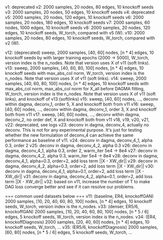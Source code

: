 v1: deprecated
v2: 2000 samples, 20 nodes, 80 edges, 10 knockoff seeds
v3: 2000 samples, 20 nodes, 50 edges, 10 knockoff seeds
v4: deprecated
v5: 2000 samples, 20 nodes, 120 edges, 10 knockoff seeds
v6: 2000 samples, 20 nodes, 180 edges, 10 knockoff seeds
v7: 2000 samples, 60 nodes, 1000 edges, 10 knockoff seeds
v8: 2000 samples, 20 nodes, 120 edges, 10 knockoff seeds, W_torch, compared with v5 (W).
v10: 2000 samples, 20 nodes, 80 edges, 10 knockoff seeds, W_torch, compared with v2 (W).

v12: (deprecated) sweep, 2000 samples, [40, 60] nodes, [n * 4] edges, 10 knockoff seeds by with larger training epochs (2000 -> 5000), W_torch, version index is the n_nodes. Note that version uses X of v11 (soft links).
v13: sweep, 2000 samples, [40, 60, 80, 100] nodes, [n * 4] edges, 10 knockoff seeds with max_abs_col norm, W_torch, version index is the n_nodes. Note that version uses X of v11 (soft links).
v14: sweep, 2000 samples, [40, 60, 80, 100] nodes, [n * 4] edges, 10 knockoff seeds with max_abs_col norm, max_abs_col norm for X_all before DAGMA fitting, W_torch, version index is the n_nodes. Note that version uses X of v11 (soft links), and knockoff of v13 (softlinks)
v15: sweep, [40, 60] nodes, ..., deconv within dagma, deconv_1, order 5, X and knockoff both from v11
    v16: sweep, [40, 60] nodes, ..., deconv within dagma, deconv_1, order 3, X and knockoff both from v11
    v17: sweep, [40, 60] nodes, ..., deconv within dagma, deconv_2, no order def, X and knockoff both from v11
v18, v19, v20, v21, v22: deprecated, see logs
v23: deconv in dagma, deconv_4, actually no deconv. This is not for any experimental purpose. It's just for testing whether the new formulation of deconv_4 can achieve the same performance as baseline of v11.
v24: deconv in dagma, deconv_4_1, alpha 0.3, order 2
v25: deconv in dagma, deconv_4_2, alpha 0.3
v26: deconv in dagma, deconv_4_1, alpha 0.3, order 2, warm_iter 5e4 -> 8e4
v27: deconv in dagma, deconv_4_2, alpha 0.3, warm_iter 5e4 -> 8e4
v28: deconv in dagma, deconv_4_1, alpha=0.3, order=2, add loss term ||X - XW_dir||
v29: deconv in dagma, deconv_4_2, alpha=0.3, order=2, add loss term ||X - XW_dir||
v30: deconv in dagma, deconv_4_1, alpha=0.1, order=2, add loss term ||X - XW_dir||
v31: deconv in dagma, deconv_4_2, alpha=0.1, order=2, add loss term ||X - XW_dir||
v32: based on v11, increase the number of T to make DAG loss converge better and see if it can resolve our problems.

=== common used datasets below ===
v11: (baseline, ER4, knockoffGAN) 
    2000 samples, [10, 20, 40, 60, 80, 100] nodes, [n * 4] edges, 10 knockoff seeds, W_torch, version index is the n_nodes.
v33: (denser, ER5/6, knockoffGAN) 
    2000 samples, [10, 20, 40, 60, 80, 100] nodes, [n * 5 / 6] edges, 5 knockoff seeds, W_torch, version index is the n_nodes.
v34: (ER4, knockoffDiagnosis)
    2000 samples, [20, 40, 60] nodes, [n * 4] edges, 10 knockoff seeds, W_torch, ...
v35: (ER5/6, knockoffDiagnosis)
    2000 samples, [60, 80] nodes, [n * 5 / 6] edges, 5 knockoff seeds, W_torch, ...
    

